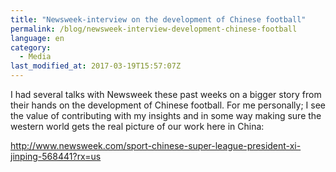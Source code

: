 ```yaml
---
title: "Newsweek-interview on the development of Chinese football"
permalink: /blog/newsweek-interview-development-chinese-football
language: en
category:
  - Media
last_modified_at: 2017-03-19T15:57:07Z
---
```


I had several talks with Newsweek these past weeks on a bigger story from their hands on the development of Chinese football. For me personally; I see the value of contributing with my insights and in some way making sure the western world gets the real picture of our work here in China:

<http://www.newsweek.com/sport-chinese-super-league-president-xi-jinping-568441?rx=us>
